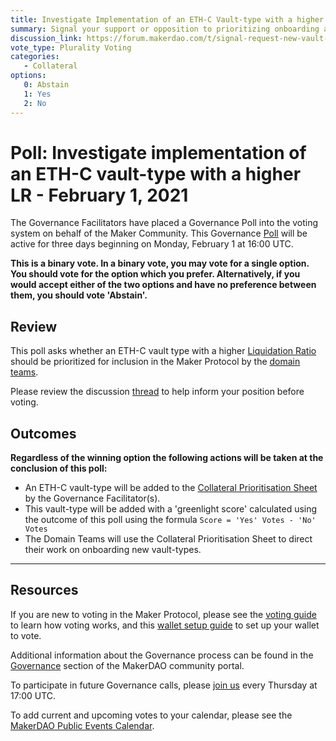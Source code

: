 ```yaml
---
title: Investigate Implementation of an ETH-C Vault-type with a higher LR - February 1, 2021
summary: Signal your support or opposition to prioritizing onboarding an ETH-C vault-type with a higher LR
discussion_link: https://forum.makerdao.com/t/signal-request-new-vault-type-for-eth-with-a-higher-lr/6069
vote_type: Plurality Voting
categories:
   - Collateral
options:
   0: Abstain
   1: Yes
   2: No
---
```

# Poll: Investigate implementation of an ETH-C vault-type with a higher LR - February 1, 2021

The Governance Facilitators have placed a Governance Poll into the voting system on behalf of the Maker Community. This Governance [Poll](https://community-development.makerdao.com/en/learn/governance/on-chain-gov) will be active for three days beginning on Monday, February 1 at 16:00 UTC.

**This is a binary vote. In a binary vote, you may vote for a single option. You should vote for the option which you prefer. Alternatively, if you would accept either of the two options and have no preference between them, you should vote 'Abstain'.**

## Review

This poll asks whether an ETH-C vault type with a higher [Liquidation Ratio](https://community-development.makerdao.com/en/learn/governance/param-liquidation-ratio) should be prioritized for inclusion in the Maker Protocol by the [domain teams](https://github.com/makerdao/mips/blob/Accepted/MIP7/mip7.md#mip7c2-the-current-domain-roles-list). 

Please review the discussion [thread](https://forum.makerdao.com/t/signal-request-new-vault-type-for-eth-with-a-higher-lr/6069) to help inform your position before voting.

## Outcomes

**Regardless of the winning option the following actions will be taken at the conclusion of this poll:**
* An ETH-C vault-type will be added to the [Collateral Prioritisation Sheet](https://docs.google.com/spreadsheets/d/1IX9e2fyfz7djtDMKn5gMyGsyFxHoY75GncMbAjnSXrM/edit#gid=0) by the Governance Facilitator(s). 
* This vault-type will be added with a 'greenlight score' calculated using the outcome of this poll using the formula `Score = 'Yes' Votes - 'No' Votes`
* The Domain Teams will use the Collateral Prioritisation Sheet to direct their work on onboarding new vault-types.

---

## Resources

If you are new to voting in the Maker Protocol, please see the [voting guide](https://community-development.makerdao.com/en/learn/governance/how-voting-works/) to learn how voting works, and this [wallet setup guide](https://community-development.makerdao.com/en/learn/governance/voting-setup/) to set up your wallet to vote.

Additional information about the Governance process can be found in the [Governance](https://community-development.makerdao.com/en/learn/governance) section of the MakerDAO community portal.

To participate in future Governance calls, please [join us](https://github.com/makerdao/community/tree/master/governance/governance-and-risk-meetings) every Thursday at 17:00 UTC.

To add current and upcoming votes to your calendar, please see the [MakerDAO Public Events Calendar](https://calendar.google.com/calendar/embed?src=makerdao.com_3efhm2ghipksegl009ktniomdk%40group.calendar.google.com&ctz=UTC&mode=week&showCalendars=0&showPrint=0).
